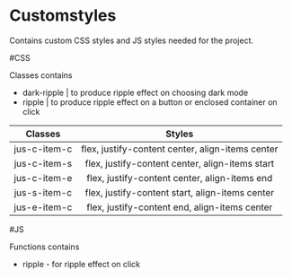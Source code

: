 # Customstyles

Contains custom CSS styles and JS styles needed for the project.

#CSS

Classes contains

* dark-ripple | to produce ripple effect on choosing dark mode
* ripple | to produce ripple effect on a button or enclosed container on click

| Classes       | Styles           					  |
|:-------------:|:----------------------------------------------------:|
| jus-c-item-c  | flex, justify-content center, align-items center |
| jus-c-item-s  | flex, justify-content center, align-items start |
| jus-c-item-e  | flex, justify-content center, align-items end |
| jus-s-item-c  | flex, justify-content start, align-items center |
| jus-e-item-c  | flex, justify-content end, align-items center |
#JS

Functions contains
* ripple - for ripple effect on click

